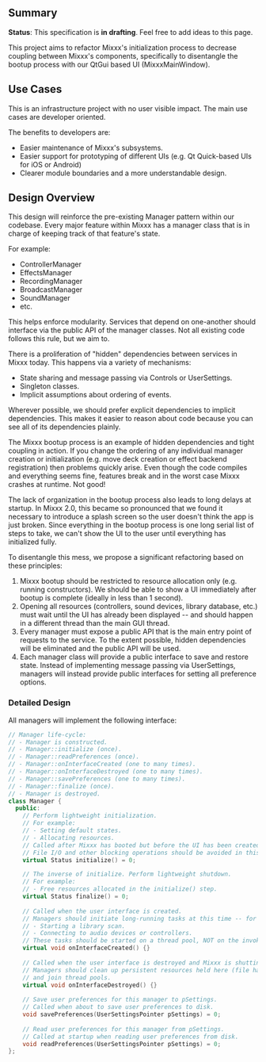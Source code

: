 ## Summary

**Status**: This specification is **in drafting**. Feel free to add
ideas to this page.

This project aims to refactor Mixxx's initialization process to decrease
coupling between Mixxx's components, specifically to disentangle the
bootup process with our QtGui based UI (MixxxMainWindow).

## Use Cases

This is an infrastructure project with no user visible impact. The main
use cases are developer oriented.

The benefits to developers are:

  - Easier maintenance of Mixxx's subsystems.
  - Easier support for prototyping of different UIs (e.g. Qt Quick-based
    UIs for iOS or Android)
  - Clearer module boundaries and a more understandable design.

## Design Overview

This design will reinforce the pre-existing Manager pattern within our
codebase. Every major feature within Mixxx has a manager class that is
in charge of keeping track of that feature's state.

For example:

  - ControllerManager
  - EffectsManager
  - RecordingManager
  - BroadcastManager
  - SoundManager
  - etc.

This helps enforce modularity. Services that depend on one-another
should interface via the public API of the manager classes. Not all
existing code follows this rule, but we aim to.

There is a proliferation of "hidden" dependencies between services in
Mixxx today. This happens via a variety of mechanisms:

  - State sharing and message passing via Controls or UserSettings.
  - Singleton classes.
  - Implicit assumptions about ordering of events.

Wherever possible, we should prefer explicit dependencies to implicit
dependencies. This makes it easier to reason about code because you can
see all of its dependencies plainly.

The Mixxx bootup process is an example of hidden dependencies and tight
coupling in action. If you change the ordering of any individual manager
creation or initialization (e.g. move deck creation or effect backend
registration) then problems quickly arise. Even though the code compiles
and everything seems fine, features break and in the worst case Mixxx
crashes at runtime. Not good\!

The lack of organization in the bootup process also leads to long delays
at startup. In Mixxx 2.0, this became so pronounced that we found it
necessary to introduce a splash screen so the user doesn't think the app
is just broken. Since everything in the bootup process is one long
serial list of steps to take, we can't show the UI to the user until
everything has initialized fully.

To disentangle this mess, we propose a significant refactoring based on
these principles:

1.  Mixxx bootup should be restricted to resource allocation only (e.g.
    running constructors). We should be able to show a UI immediately
    after bootup is complete (ideally in less than 1 second).
2.  Opening all resources (controllers, sound devices, library database,
    etc.) must wait until the UI has already been displayed -- and
    should happen in a different thread than the main GUI thread.
3.  Every manager must expose a public API that is the main entry point
    of requests to the service. To the extent possible, hidden
    dependencies will be eliminated and the public API will be used. 
4.  Each manager class will provide a public interface to save and
    restore state. Instead of implementing message passing via
    UserSettings, managers will instead provide public interfaces for
    setting all preference options. 

### Detailed Design

All managers will implement the following interface:

``` c++
// Manager life-cycle:
// - Manager is constructed.
// - Manager::initialize (once).
// - Manager::readPreferences (once).
// - Manager::onInterfaceCreated (one to many times).
// - Manager::onInterfaceDestroyed (one to many times).
// - Manager::savePreferences (one to many times).
// - Manager::finalize (once).
// - Manager is destroyed.
class Manager {
  public:
    // Perform lightweight initialization.
    // For example:
    // - Setting default states.
    // - Allocating resources. 
    // Called after Mixxx has booted but before the UI has been created. 
    // File I/O and other blocking operations should be avoided in this phase.
    virtual Status initialize() = 0;

    // The inverse of initialize. Perform lightweight shutdown.
    // For example:
    // - Free resources allocated in the initialize() step.
    virtual Status finalize() = 0;
    
    // Called when the user interface is created. 
    // Managers should initiate long-running tasks at this time -- for example:
    // - Starting a library scan.
    // - Connecting to audio devices or controllers.
    // These tasks should be started on a thread pool, NOT on the invoking thread.
    virtual void onInterfaceCreated() {}
    
    // Called when the user interface is destroyed and Mixxx is shutting down.
    // Managers should clean up persistent resources held here (file handles, devices, etc.) 
    // and join thread pools.
    virtual void onInterfaceDestroyed() {}
    
    // Save user preferences for this manager to pSettings.
    // Called when about to save user preferences to disk.
    void savePreferences(UserSettingsPointer pSettings) = 0;
    
    // Read user preferences for this manager from pSettings.
    // Called at startup when reading user preferences from disk.
    void readPreferences(UserSettingsPointer pSettings) = 0;
};
```
